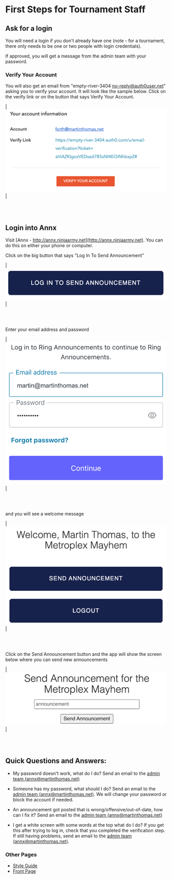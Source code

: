 
# First Steps for Tournament Staff

## Ask for a login
You will need a login if you don't already have one (note - for a tournament, there only needs to be one or two people with login credentials).

If approved, you will get a message from the admin team with your password.

### Verify Your Account
You will also get an email from "empty-river-3404 <no-reply@auth0user.net>" asking you to verify your account. It will look like the sample below.  Click on the verify link or on the button that says Verify Your Account.

|![verify email image](/assets/img/verify_account.png)|

<br />
<br />

## Login into Annx

Visit [Annx - http://annx.ninjaarmy.net](http://annx.ninjaarmy.net). You can do this on either your phone or computer.

Click on the big button that says "Log In To Send Announcement"

|![Login button img](/assets/img/loginbutton.png)|

<br />
<br />


Enter your email address and password

|![email entry](/assets/img/email_entry.png)|

<br />
<br />

and you will see a welcome message

|![welcome](/assets/img/welcome.png)|

<br />
<br />


Click on the Send Announcement button and the app will show the screen below where you can send new announcements

|![send announcement](/assets/img/send_announcement.png)|

<br />
<br />

## Quick Questions and Answers:

- My password doesn't work, what do I do? Send an email to the [admin team (annx@martinthomas.net)](mailto:annx@martinthomas.net)

- Someone has my password, what should I do? Send an email to the [admin team (annx@martinthomas.net)](mailto:annx@martinthomas.net).  We will change your password or block the account if needed.

- An announcement got posted that is wrong/offensive/out-of-date, how can I fix it? Send an email to the [admin team (annx@martinthomas.net)](mailto:annx@martinthomas.net)

- I get a white screen with some words at the top what do I do? If you get this after trying to log in, check that you completed the verification step. If still having problems, send an email to the [admin team (annx@martinthomas.net)](mailto:annx@martinthomas.net).

### Other Pages

- [ Style Guide](./style_guide.md)
- [ Front Page ](./index.md)